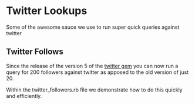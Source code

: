 # Twitter Lookups

Some of the awesome sauce we use to run super quick queries against twitter

## Twitter Follows
Since the release of the version 5 of the [twitter gem](https://github.com/sferik/twitter) you can now run a query for 200 followers against twitter as apposed to the old version of just 20.

Within the twitter_followers.rb file we demonstrate how to do this quickly and efficiently.